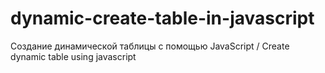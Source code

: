 # dynamic-create-table-in-javascript
Создание динамической таблицы с помощью JavaScript / Create dynamic table using javascript
